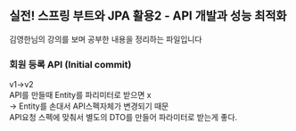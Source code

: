 ## 실전! 스프링 부트와 JPA 활용2 - API 개발과 성능 최적화
김영한님의 강의를 보며 공부한 내용을 정리하는 파일입니다


### 회원 등록 API (Initial commit)
v1->v2<br>
API를 만들때 Entity를 파리미터로 받으면 x<br>
-> Entity를 손대서 API스펙자체가 변경되기 때문<br>
API요청 스펙에 맞춰서 별도의 DTO를 만들어 파라미터로 받는게 좋다.<br>
<br>
